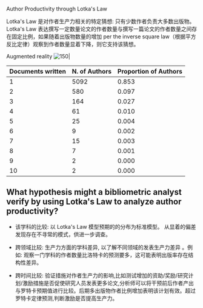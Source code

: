 Author Productivity through Lotka's Law

Lotka's Law 是对作者生产力相关的特定猜想: 只有少数作者负责大多数出版物。Lotka's Law 表达撰写一定数量论文的作者数量与撰写一篇论文的作者数量之间存在固定比例，如果随着出版物数量的增加 per the inverse square law（根据平方反比定律）观察到作者数量显着下降，则它支持该猜想。


 Augmented reality 
![150|](https://i.imgur.com/iLQrwYY.webp)

| Documents written | N. of Authors | Proportion of Authors |
|-------------------|---------------|-----------------------|
| 1                 | 5092          | 0.853                 |
| 2                 | 580           | 0.097                 |
| 3                 | 164           | 0.027                 |
| 4                 | 61            | 0.010                 |
| 5                 | 25            | 0.004                 |
| 6                 | 9             | 0.002                 |
| 7                 | 15            | 0.003                 |
| 8                 | 7             | 0.001                 |
| 9                 | 2             | 0.000                 |
| 10                | 2             | 0.000                 |


## What hypothesis might a bibliometric analyst verify by using Lotka's Law to analyze author productivity?

- 该学科的比较: 以 Lotka's Law 模型预期的的分布为标准模型。 从显着的偏差发现存在不寻常的模式，供进一步调查。

- 跨领域比较:  生产力方面的学科差异, 以了解不同领域的发表生产力差异 。例如: 观察一门学科的作者数量比洛特卡的预测要多，这可能表明出版率存在结构性差异。

- 跨时间比较: 验证措施对作者生产力的影响,比如测试增加的资助/奖励/研究计划/激励措施是否促使研究人员发表更多论文,分析师可以将干预前后作者产出与罗特卡预期值进行比较。后期多出版物作者比例增加表明该计划有效。超过罗特卡定律预测,判断激励是否提高生产力。

 


